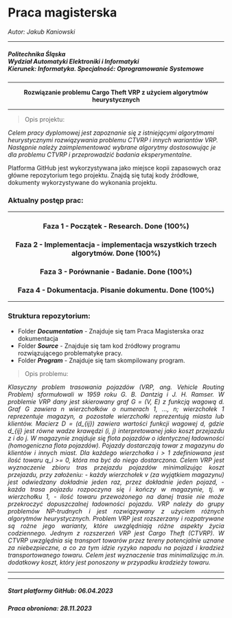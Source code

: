 #  Praca magisterska

<p align="left"><i>Autor: Jakub Kaniowski</i></p>

<hr/>
<h5>Politechnika Śląska</br>
Wydział Automatyki Elektroniki i Informatyki</br>
Kierunek: Informatyka. Specjalność: Oprogramowanie Systemowe</h5>


<hr/>
<p align="center"><b>Rozwiązanie problemu Cargo Theft VRP z użyciem algorytmów heurystycznych</b> </p>
<hr/>

>Opis projektu: 

*Celem pracy dyplomowej jest zapoznanie się z istniejącymi algorytmami heurystycznymi rozwiązywania problemu CTVRP i innych wariantów VRP. Następnie należy zaimplementować wybrane algorytmy dostosowując je dla problemu CTVRP i przeprowadzić badania eksperymentalne.*

Platforma GitHub jest wykorzystywana jako miejsce kopii zapasowych oraz główne repozytorium tego projektu.
Znajdą się tutaj kody źródłowe, dokumenty wykorzystywane do wykonania projektu.

<h3>Aktualny postęp prac:</h3>
<hr/>
<h3><p align="center">Faza 1 - Początek - Research. Done (100%)</p></h3>
<h3><p align="center">Faza 2 - Implementacja - implementacja wszystkich trzech algorytmów. Done (100%)</p></h3>
<h3><p align="center">Faza 3 - Porównanie - Badanie. Done (100%)</p></h3>
<h3><p align="center">Faza 4 - Dokumentacja. Pisanie dokumentu. Done (100%)</p></h3>
<hr/>
<h3>Struktura repozytorium:</h4>
<ul>
<li>Folder <b><i>Documentation</i></b> - Znajduje się tam Praca Magisterska oraz dokumentacja<br/></li>
<li>Folder <b><i>Source</i></b> - Znajduje się tam kod źródłowy programu rozwiązującego problematyke pracy.</li>
<li>Folder <b><i>Program</i></b> - Znajduje się tam skompilowany program.</li>
</ul>

>Opis problemu:

<p align ='justify'><i> Klasyczny problem trasowania pojazdów (VRP, ang. Vehicle Routing Problem) sformułowali w 1959 roku G. B. Dantzig i J. H. Ramser. W problemie VRP dany jest skierowany graf G = (V, E) z funkcją wagową d. Graf G zawiera n wierzchołków o numerach 1, ..., n; wierzchołek 1 reprezentuje magazyn, a pozostałe wierzchołki reprezentują miasta lub klientów. Macierz D = (d_{ij}) zawiera wartości funkcji wagowej d, gdzie d_{ij} jest równe wadze krawędzi (i, j) interpretowanej jako koszt przejazdu z i do j. W magazynie znajduje się flota pojazdów o identycznej ładowności (homogeniczna flota pojazdów). Pojazdy dostarczają towar z magazynu do klientów i innych miast. Dla każdego wierzchołka i > 1 zdefiniowana jest ilość towaru q_i >= 0, która ma być do niego dostarczona. Celem VRP jest wyznaczenie zbioru tras przejazdu pojazdów minimalizując koszt przejazdu, przy założeniu: - każdy wierzchołek v (za wyjątkiem magazynu) jest odwiedzany dokładnie jeden raz, przez dokładnie jeden pojazd, - każda trasa pojazdu rozpoczyna się i kończy w magazynie, tj. w wierzchołku 1, - ilość towaru przewożonego na danej trasie nie może przekroczyć dopuszczalnej ładowności pojazdu. VRP należy do grupy problemów NP-trudnych i jest rozwiązywany z użyciem różnych algorytmów heurystycznych. Problem VRP jest rozszerzany i rozpatrywane są rożne jego warianty, które uwzględniają różne aspekty życia codziennego. Jednym z rozszerzeń VRP jest Cargo Theft (CTVRP). W CTVRP uwzględnia się transport towarów przez tereny potencjalnie uznane za niebezpieczne, a co za tym idzie ryzyko napadu na pojazd i kradzież transportowanego towaru. Celem jest wyznaczenie tras minimalizując m.in. dodatkowy koszt, który jest ponoszony w przypadku kradzieży towaru.</i></p>

<hr/>


<hr/><h5><b>Start platformy GitHub: 06.04.2023</b></h5> <h5><b>Praca obroniona: 28.11.2023</b></h5>
